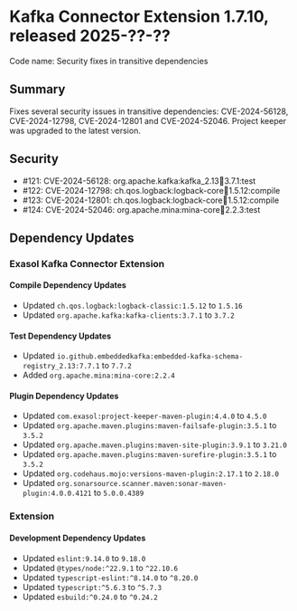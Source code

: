 # Kafka Connector Extension 1.7.10, released 2025-??-??

Code name: Security fixes in transitive dependencies

## Summary
Fixes several security issues in transitive dependencies: CVE-2024-56128, CVE-2024-12798, CVE-2024-12801 and CVE-2024-52046.
Project keeper was upgraded to the latest version.

## Security

* #121: CVE-2024-56128: org.apache.kafka:kafka_2.13:jar:3.7.1:test
* #122: CVE-2024-12798: ch.qos.logback:logback-core:jar:1.5.12:compile
* #123: CVE-2024-12801: ch.qos.logback:logback-core:jar:1.5.12:compile
* #124: CVE-2024-52046: org.apache.mina:mina-core:jar:2.2.3:test

## Dependency Updates

### Exasol Kafka Connector Extension

#### Compile Dependency Updates

* Updated `ch.qos.logback:logback-classic:1.5.12` to `1.5.16`
* Updated `org.apache.kafka:kafka-clients:3.7.1` to `3.7.2`

#### Test Dependency Updates

* Updated `io.github.embeddedkafka:embedded-kafka-schema-registry_2.13:7.7.1` to `7.7.2`
* Added `org.apache.mina:mina-core:2.2.4`

#### Plugin Dependency Updates

* Updated `com.exasol:project-keeper-maven-plugin:4.4.0` to `4.5.0`
* Updated `org.apache.maven.plugins:maven-failsafe-plugin:3.5.1` to `3.5.2`
* Updated `org.apache.maven.plugins:maven-site-plugin:3.9.1` to `3.21.0`
* Updated `org.apache.maven.plugins:maven-surefire-plugin:3.5.1` to `3.5.2`
* Updated `org.codehaus.mojo:versions-maven-plugin:2.17.1` to `2.18.0`
* Updated `org.sonarsource.scanner.maven:sonar-maven-plugin:4.0.0.4121` to `5.0.0.4389`

### Extension

#### Development Dependency Updates

* Updated `eslint:9.14.0` to `9.18.0`
* Updated `@types/node:^22.9.1` to `^22.10.6`
* Updated `typescript-eslint:^8.14.0` to `^8.20.0`
* Updated `typescript:^5.6.3` to `^5.7.3`
* Updated `esbuild:^0.24.0` to `^0.24.2`
